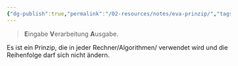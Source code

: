 ```yaml
---
{"dg-publish":true,"permalink":"/02-resources/notes/eva-prinzip/","tags":["LF02","prüfungsrelevant"],"noteIcon":"","updated":"2024-06-17T09:37:02.000+02:00"}
---
```


> **E**ingabe **V**erarbeitung **A**usgabe.

Es ist ein Prinzip, die in jeder Rechner/Algorithmen/ verwendet wird und die Reihenfolge darf sich nicht ändern.